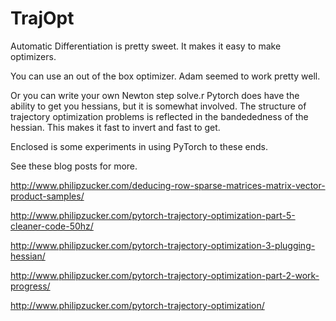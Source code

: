 # TrajOpt

Automatic Differentiation is pretty sweet. It makes it easy to make optimizers.

You can use an out of the box optimizer. Adam seemed to work pretty well.

Or you can write your own Newton step solve.r Pytorch does have the ability to get you hessians, but it is somewhat involved. The structure of trajectory optimization problems is reflected in the bandededness of the hessian. This makes it fast to invert and fast to get.

Enclosed is some experiments in using PyTorch to these ends.

See these blog posts for more.

http://www.philipzucker.com/deducing-row-sparse-matrices-matrix-vector-product-samples/

http://www.philipzucker.com/pytorch-trajectory-optimization-part-5-cleaner-code-50hz/

http://www.philipzucker.com/pytorch-trajectory-optimization-3-plugging-hessian/

http://www.philipzucker.com/pytorch-trajectory-optimization-part-2-work-progress/

http://www.philipzucker.com/pytorch-trajectory-optimization/

